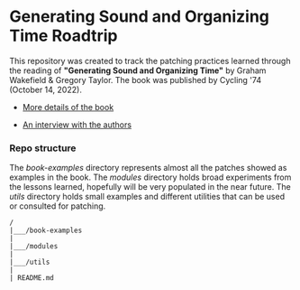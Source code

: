 # Generating Sound and Organizing Time Roadtrip

This repository was created to track the patching practices learned through the reading of **"Generating Sound and Organizing Time"** by Graham Wakefield & Gregory Taylor. The book was published by Cycling '74 (October 14, 2022).


* [More details of the book](https://cycling74.com/books/go)

* [An interview with the authors](https://cycling74.com/articles/generating-sound-and-organizing-time-an-interview-with-graham-wakefield-and-gregory-taylor-1)


### Repo structure

The *book-examples* directory represents almost all the patches showed as examples in the book. The *modules* directory holds broad experiments from the lessons learned, hopefully will be very populated in the near future. The *utils* directory holds small examples and different utilities that can be used or consulted for patching.

```
/
|___/book-examples
|
|___/modules
|
|___/utils
|
| README.md
```

 
